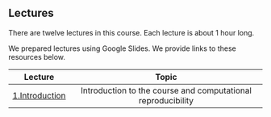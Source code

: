## Lectures

There are twelve lectures in this course.
Each lecture is about 1 hour long.

We prepared lectures using Google Slides.
We provide links to these resources below.

| Lecture | Topic |
| :-----: | :---: |
| [1.Introduction](https://docs.google.com/presentation/d/1vF0XSd1mlsBuomSQdZ_EGU5KTNy9nKUWvyctCWxroh8/edit#slide=id.p) | Introduction to the course and computational reproducibility |
